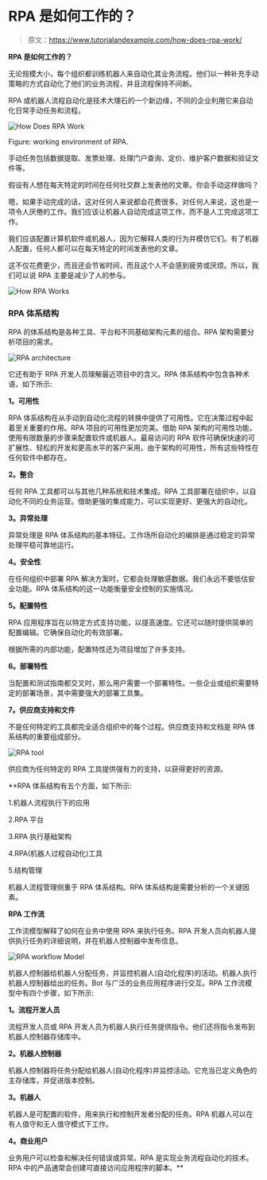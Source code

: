 # RPA 是如何工作的？

> 原文：<https://www.tutorialandexample.com/how-does-rpa-work/>

**RPA 是如何工作的？**

无论规模大小，每个组织都训练机器人来自动化其业务流程。他们以一种补充手动策略的方式自动化了他们的业务流程，并且流程保持不间断。

RPA 或机器人流程自动化是技术大理石的一个新边缘，不同的企业利用它来自动化日常手动任务和流程。

![How Does RPA Work](img/8d04aef1223788220226dd78c34fa91a.png)

Figure: working environment of RPA.



手动任务包括数据提取、发票处理、处理门户查询、定价、维护客户数据和验证文件等。

假设有人想在每天特定的时间在任何社交群上发表他的文章。你会手动这样做吗？

嗯，如果手动完成的话，这对任何人来说都会花费很多。对任何人来说，这也是一项令人厌倦的工作。我们应该让机器人自动完成这项工作，而不是人工完成这项工作。

我们应该配置计算机软件或机器人，因为它解释人类的行为并模仿它们。有了机器人配置，任何人都可以在每天特定的时间发表他的文章。

这不仅花费更少，而且还会节省时间，而且这个人不会感到疲劳或厌烦。所以，我们可以说 RPA 主要是减少了人的参与。

![How RPA Works](img/a8b21c55610390afc6f5b32df030829a.png)

### RPA 体系结构

RPA 的体系结构是各种工具、平台和不同基础架构元素的组合。RPA 架构需要分析项目的需求。

![RPA architecture](img/86a72b4757e78c8d50f7d118a40982fa.png)

它还有助于 RPA 开发人员理解最近项目中的含义。RPA 体系结构中包含各种术语，如下所示:

**1。可用性**

RPA 体系结构在从手动到自动化流程的转换中提供了可用性。它在决策过程中起着至关重要的作用。RPA 项目的可用性更加完美。借助 RPA 架构的可用性功能，使用有限数量的步骤来配置软件或机器人。最易访问的 RPA 软件可确保快速的可扩展性、轻松的开发和更高水平的客户采用。由于架构的可用性，所有这些特性在任何软件中都存在。

**2。整合**

任何 RPA 工具都可以与其他几种系统和技术集成。RPA 工具部署在组织中，以自动化不同的业务运营。借助更强的集成能力，可以实现更好、更强大的自动化。

**3。异常处理**

异常处理是 RPA 体系结构的基本特征。工作场所自动化的编排是通过稳定的异常处理平稳可靠地运行。

**4。安全性**

在任何组织中部署 RPA 解决方案时，它都会处理敏感数据。我们永远不要低估安全功能。RPA 体系结构的这一功能衡量安全控制的实施情况。

**5。配置特性**

RPA 应用程序旨在以特定方式支持功能，以提高速度。它还可以随时提供简单的配置编辑。它确保自动化的有效部署。

根据所需的内部功能，配置特性还为项目增加了许多支持。

**6。部署特性**

当配置和测试指南都交叉时，那么用户需要一个部署特性。一些企业或组织需要特定的部署场景，其中需要强大的部署工具集。

**7。供应商支持和文件**

不是任何特定的工具都完全适合组织中的每个过程。供应商支持和文档是 RPA 体系结构的重要组成部分。

![RPA tool ](img/a922508b36721014a3b47d5e1110e91d.png)

供应商为任何特定的 RPA 工具提供强有力的支持，以获得更好的资源。

 **RPA 体系结构有五个方面，如下所示:

1.机器人流程执行下的应用

2.RPA 平台

3.RPA 执行基础架构

4.RPA(机器人过程自动化)工具

5.结构管理

机器人流程管理侧重于 RPA 体系结构。RPA 体系结构是需要分析的一个关键因素。

**RPA 工作流**

工作流模型解释了如何在业务中使用 RPA 来执行任务。RPA 开发人员向机器人提供执行任务的详细说明，并在机器人控制器中发布信息。

![RPA workflow Model](img/e3dc30a4e5370b1bf0ba97ff8ec49a1d.png)

机器人控制器给机器人分配任务，并监控机器人(自动化程序)的活动。机器人执行机器人控制器给出的任务。Bot 与广泛的业务应用程序进行交互。RPA 工作流模型中有四个步骤，如下所示:

**1。流程开发人员**

流程开发人员或 RPA 开发人员为机器人执行任务提供指令。他们还将指令发布到机器人控制器存储库中。

**2。机器人控制器**

机器人控制器将任务分配给机器人(自动化程序)并监控活动。它充当已定义角色的主存储库，并促进版本控制。

**3。机器人**

机器人是可配置的软件，用来执行和控制开发者分配的任务。RPA 机器人可以在有人值守和无人值守模式下工作。

**4。商业用户**

业务用户可以检查和解决任何错误或异常。RPA 是实现业务流程自动化的技术。RPA 中的产品通常会创建可直接访问应用程序的脚本。**